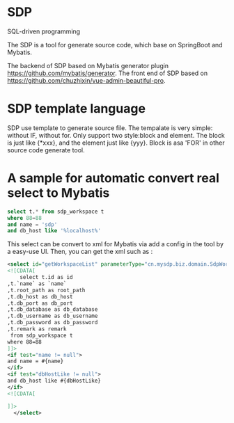 # SDP
SQL-driven programming

The SDP is a tool for generate source code, which base on SpringBoot and Mybatis.

The backend of SDP based on Mybatis generator plugin https://github.com/mybatis/generator.
The front end of SDP based on https://github.com/chuzhixin/vue-admin-beautiful-pro.

# SDP template language
SDP use template to generate source file.
The tempalate is very simple: without IF, without for. Only support two style:block and element.
The block is just like {*xxx}, and the element just like {yyy}.
Block is asa 'FOR' in other source code generate tool.

# A sample for automatic convert real select to Mybatis
```sql
select t.* from sdp_workspace t
where 88=88
and name = 'sdp'
and db_host like '%localhost%'
```
This select can be convert to xml for Mybatis via add a config in the tool by a easy-use UI. Then, you can get the xml such as :
```xml
<select id="getWorkspaceList" parameterType="cn.mysdp.biz.domain.SdpWorkspaceForGetWorkspaceList" resultType="cn.mysdp.biz.domain.SdpWorkspaceForGetWorkspaceList">
<![CDATA[
    select t.id as id
,t.`name` as `name`
,t.root_path as root_path
,t.db_host as db_host
,t.db_port as db_port
,t.db_database as db_database
,t.db_username as db_username
,t.db_password as db_password
,t.remark as remark
 from sdp_workspace t
where 88=88
]]>
<if test="name != null">
and name = #{name}
</if>
<if test="dbHostLike != null">
and db_host like #{dbHostLike}
</if>
<![CDATA[

]]>
  </select>
```
